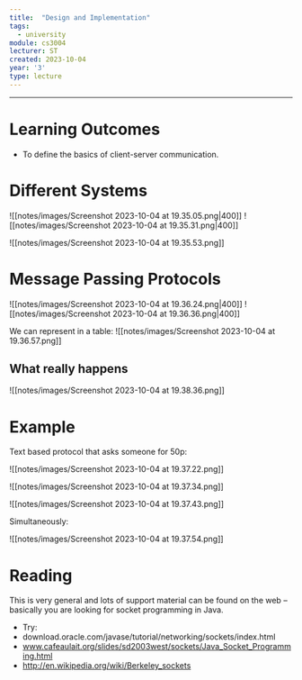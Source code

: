 ```yaml
---
title:  "Design and Implementation"
tags:
  - university
module: cs3004
lecturer: ST
created: 2023-10-04
year: '3'
type: lecture
---
```

---
# Learning Outcomes
- To define the basics of client-server communication.

# Different Systems
![[notes/images/Screenshot 2023-10-04 at 19.35.05.png|400]]  ![[notes/images/Screenshot 2023-10-04 at 19.35.31.png|400]]

![[notes/images/Screenshot 2023-10-04 at 19.35.53.png]]

# Message Passing Protocols
![[notes/images/Screenshot 2023-10-04 at 19.36.24.png|400]]  ![[notes/images/Screenshot 2023-10-04 at 19.36.36.png|400]]

We can represent in a table:
![[notes/images/Screenshot 2023-10-04 at 19.36.57.png]]

## What really happens
![[notes/images/Screenshot 2023-10-04 at 19.38.36.png]]

# Example

Text based protocol that asks someone for 50p:

![[notes/images/Screenshot 2023-10-04 at 19.37.22.png]]

![[notes/images/Screenshot 2023-10-04 at 19.37.34.png]]

![[notes/images/Screenshot 2023-10-04 at 19.37.43.png]]

Simultaneously:

![[notes/images/Screenshot 2023-10-04 at 19.37.54.png]]
# Reading
This is very general and lots of support material can be found on the web – basically you are looking for socket programming in Java.

- Try:
- download.oracle.com/javase/tutorial/networking/sockets/index.html
- www.cafeaulait.org/slides/sd2003west/sockets/Java_Socket_Programming.html
- http://en.wikipedia.org/wiki/Berkeley_sockets